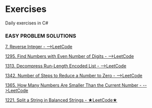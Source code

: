 ﻿# Exercises
Daily exercises in C#

### EASY PROBLEM SOLUTIONS

[7. Reverse Integer - ](https://github.com/malionde/Exercises/blob/master/Exercises/Program.cs)[-->LeetCode](https://leetcode.com/problems/reverse-integer/)

[1295. Find Numbers with Even Number of Digits - ](https://github.com/malionde/Exercises/blob/master/FindEvenNumbers/Program.cs)
[-->LeetCode](https://leetcode.com/problems/find-numbers-with-even-number-of-digits/)

[1313. Decompress Run-Length Encoded List - ](https://github.com/malionde/Exercises/blob/master/DecompressRLElist/Program.cs)
[-->LeetCode](https://leetcode.com/problems/decompress-run-length-encoded-list/)

[1342. Number of Steps to Reduce a Number to Zero - ](https://github.com/malionde/Exercises/blob/master/NumberOfSteps/Program.cs)
[-->LeetCode](https://leetcode.com/problems/number-of-steps-to-reduce-a-number-to-zero/)

[1365. How Many Numbers Are Smaller Than the Current Number - ](https://github.com/malionde/Exercises/blob/master/SmallerNumbersThanCurrent/Program.cs)
[-->LeetCode](https://leetcode.com/problems/how-many-numbers-are-smaller-than-the-current-number/)

[1221. Split a String in Balanced Strings - ](https://github.com/malionde/Exercises/blob/master/BalancedStringSplit/Program.cs)
[★LeetCode★](https://leetcode.com/problems/split-a-string-in-balanced-strings/)